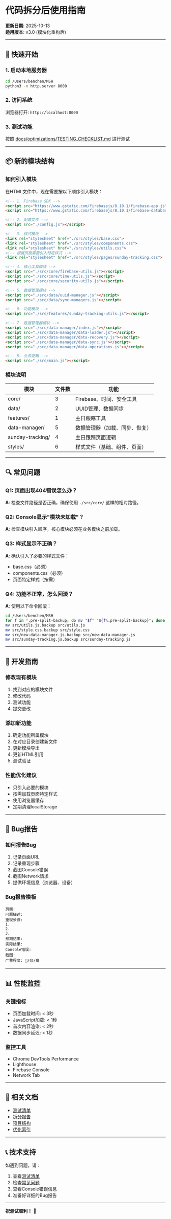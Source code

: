 # 代码拆分后使用指南

**更新日期**: 2025-10-13  
**适用版本**: v3.0 (模块化重构后)

---

## 🎯 快速开始

### 1. 启动本地服务器
```bash
cd /Users/benchen/MSH
python3 -m http.server 8000
```

### 2. 访问系统
浏览器打开: `http://localhost:8000`

### 3. 测试功能
按照 [docs/optimizations/TESTING_CHECKLIST.md](docs/optimizations/TESTING_CHECKLIST.md) 进行测试

---

## 📦 新的模块结构

### 如何引入模块

在HTML文件中，现在需要按以下顺序引入模块：

```html
<!-- 1. Firebase SDK -->
<script src="https://www.gstatic.com/firebasejs/8.10.1/firebase-app.js"></script>
<script src="https://www.gstatic.com/firebasejs/8.10.1/firebase-database.js"></script>

<!-- 2. 配置文件 -->
<script src="./config.js"></script>

<!-- 3. 样式模块 -->
<link rel="stylesheet" href="./src/styles/base.css">
<link rel="stylesheet" href="./src/styles/components.css">
<link rel="stylesheet" href="./src/styles/utils.css">
<!-- 根据页面需要引入特定样式 -->
<link rel="stylesheet" href="./src/styles/pages/sunday-tracking.css">

<!-- 4. 核心工具模块 -->
<script src="./src/core/firebase-utils.js"></script>
<script src="./src/core/time-utils.js"></script>
<script src="./src/core/security-utils.js"></script>

<!-- 5. 数据管理模块 -->
<script src="./src/data/uuid-manager.js"></script>
<script src="./src/data/sync-managers.js"></script>

<!-- 6. 功能模块 -->
<script src="./src/features/sunday-tracking-utils.js"></script>

<!-- 7. 数据管理器模块 -->
<script src="./src/data-manager/index.js"></script>
<script src="./src/data-manager/data-loader.js"></script>
<script src="./src/data-manager/data-recovery.js"></script>
<script src="./src/data-manager/data-sync.js"></script>
<script src="./src/data-manager/data-operations.js"></script>

<!-- 8. 业务逻辑 -->
<script src="./src/main.js"></script>
```

### 模块说明

| 模块 | 文件数 | 功能 |
|------|--------|------|
| core/ | 3 | Firebase、时间、安全工具 |
| data/ | 2 | UUID管理、数据同步 |
| features/ | 1 | 主日跟踪工具 |
| data-manager/ | 5 | 数据管理器（加载、同步、恢复） |
| sunday-tracking/ | 4 | 主日跟踪页面逻辑 |
| styles/ | 6 | 样式文件（基础、组件、页面） |

---

## 🔍 常见问题

### Q1: 页面出现404错误怎么办？
**A**: 检查文件路径是否正确，确保使用 `./src/core/` 这样的相对路径。

### Q2: Console显示"模块未加载"？
**A**: 检查模块引入顺序，核心模块必须在业务模块之前加载。

### Q3: 样式显示不正确？
**A**: 确认引入了必要的样式文件：
- base.css（必须）
- components.css（必须）
- 页面特定样式（按需）

### Q4: 功能不正常，怎么回滚？
**A**: 使用以下命令回滚：
```bash
cd /Users/benchen/MSH
for f in *.pre-split-backup; do mv "$f" "${f%.pre-split-backup}"; done
mv src/utils.js.backup src/utils.js
mv src/style.css.backup src/style.css
mv src/new-data-manager.js.backup src/new-data-manager.js
mv src/sunday-tracking.js.backup src/sunday-tracking.js
```

---

## 📝 开发指南

### 修改现有模块
1. 找到对应的模块文件
2. 修改代码
3. 测试功能
4. 提交更改

### 添加新功能
1. 确定功能所属模块
2. 在对应目录创建新文件
3. 更新模块导出
4. 更新HTML引用
5. 测试验证

### 性能优化建议
- 只引入必要的模块
- 按需加载页面特定样式
- 使用浏览器缓存
- 定期清理localStorage

---

## 🐛 Bug报告

### 如何报告Bug
1. 记录页面URL
2. 记录重现步骤
3. 截图Console错误
4. 截图Network请求
5. 提供环境信息（浏览器、设备）

### Bug报告模板
```
页面: 
问题描述: 
重现步骤:
1. 
2. 
3. 
预期结果: 
实际结果: 
Console错误: 
截图: 
严重程度: 🔴/🟡/🟢
```

---

## 📊 性能监控

### 关键指标
- 页面加载时间: < 3秒
- JavaScript加载: < 1秒
- 首次内容渲染: < 2秒
- 数据同步延迟: < 1秒

### 监控工具
- Chrome DevTools Performance
- Lighthouse
- Firebase Console
- Network Tab

---

## 🔗 相关文档

- [测试清单](docs/optimizations/TESTING_CHECKLIST.md)
- [拆分报告](docs/optimizations/CODE_SPLIT_SUMMARY.md)
- [项目结构](docs/PROJECT-STRUCTURE.md)
- [优化索引](docs/optimizations/OPTIMIZATION_INDEX.md)

---

## 📞 技术支持

如遇到问题，请：
1. 查看[测试清单](docs/optimizations/TESTING_CHECKLIST.md)
2. 检查[常见问题](#常见问题)
3. 查看Console错误信息
4. 准备好详细的Bug报告

---

**祝测试顺利！** 🎉
